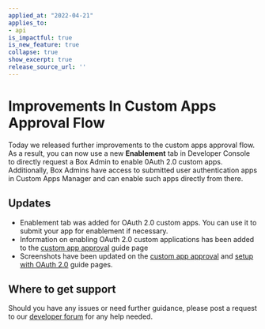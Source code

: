 ```yaml
---
applied_at: "2022-04-21"
applies_to: 
- api
is_impactful: true
is_new_feature: true
collapse: true
show_excerpt: true
release_source_url: ''
---
```


# Improvements In Custom Apps Approval Flow

Today we released further improvements to the custom apps approval flow. As a result, you can now use a new **Enablement** tab in Developer Console to directly request a Box Admin to enable 0Auth 2.0 custom apps. Additionally, Box Admins have access to submitted user authentication apps in Custom Apps Manager and can enable such apps directly from there.

## Updates

* Enablement tab was added for OAuth 2.0 custom apps. You can use it to submit your app for enablement if necessary.
* Information on enabling OAuth 2.0 custom applications has been added to the [custom app approval][3] guide page
* Screenshots have been updated on the [custom app approval][2] and [setup with OAuth 2.0][3] guide pages.

## Where to get support

Should you have any issues or need further guidance, please post a request to
our [developer forum][1] for any help needed.

[1]: https://support.box.com/hc/en-us/community/topics/360001932973-Platform-and-Developer-Forum
[2]: g://authorization/custom-app-approval
[3]: g://authentication/oauth2/oauth2-setup/
